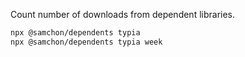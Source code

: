 Count number of downloads from dependent libraries.

```bash
npx @samchon/dependents typia
npx @samchon/dependents typia week
```